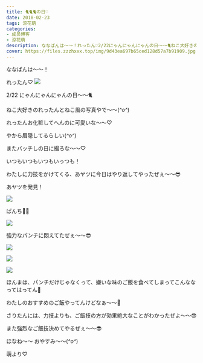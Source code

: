 ```yaml
---
title: 🐈🐈🐈の日♡
date: 2018-02-23
tags: 涼花萌
categories: 
- 成员博客
- 涼花萌
description: ななばんは〜〜！れったん♡2/22にゃんにゃんにゃんの日〜〜🐈ねこ大好きのれったんとねこ風の写真やで〜〜(*^o^*)れったんお化粧してへんのに可愛...
cover: https://files.zzzhxxx.top/img/9d43ea697b65ced128d57a7b91909.jpg 
---
```






ななばんは〜〜！






れったん♡
![](https://files.zzzhxxx.top/img/9d43ea697b65ced128d57a7b91909.jpg)






2/22
にゃんにゃんにゃんの日〜〜🐈




ねこ大好きのれったんとねこ風の写真やで〜〜(*^o^*)





れったんお化粧してへんのに可愛いな〜〜♡


やから眉隠してるらしい(*^o^*)





またバッチしの日に撮ろな〜〜♡















いつもいつもいつもいっつも！





わたしに力技をかけてくる、あヤツに今日はやり返してやったぜぇ〜〜😎











あヤツを発見！

![](https://files.zzzhxxx.top/img/9d43ea697b65ced128d57a7b91909-01.jpg)









ぱんち👊🏻

![](https://files.zzzhxxx.top/img/9d43ea697b65ced128d57a7b91909-02.jpg)













強力なパンチに悶えてたぜぇ〜〜😎



![](https://files.zzzhxxx.top/img/9d43ea697b65ced128d57a7b91909-03.jpg)











![](https://files.zzzhxxx.top/img/9d43ea697b65ced128d57a7b91909-04.jpg)











![](https://files.zzzhxxx.top/img/9d43ea697b65ced128d57a7b91909-05.jpg)










ほんまは、パンチだけじゃなくって、嫌いな味のご飯を食べてしまってこんななってはってん🤗





わたしのおすすめのご飯やってんけどなぁ〜〜🤗





さりたんには、力技よりも、ご飯技の方が効果絶大なことがわかったぜよ〜〜😎









また強烈なご飯技決めてやるぜぇ〜〜😎






ほなね〜〜
おやすみ〜〜(*^o^*)




萌より♡


